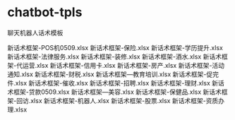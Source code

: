 # chatbot-tpls
聊天机器人话术模板

新话术框架-POS机0509.xlsx  新话术框架-保险.xlsx    新话术框架-学历提升.xlsx  新话术框架-法律服务.xlsx  新话术框架-装修.xlsx      新话术框架-酒水.xlsx
新话术框架-代运营.xlsx     新话术框架-信用卡.xlsx  新话术框架-房产.xlsx      新话术框架-活动通知.xlsx  新话术框架-财税.xlsx      新话术框架—教育培训.xlsx
新话术框架-促完件.xlsx     新话术框架-催收.xlsx    新话术框架-招聘.xlsx      新话术框架-理财.xlsx      新话术框架-贷款0509.xlsx  新话术框架—美容.xlsx
新话术框架-保健品.xlsx     新话术框架-回访.xlsx    新话术框架-机器人.xlsx    新话术框架-股票.xlsx      新话术框架-资质办理.xlsx